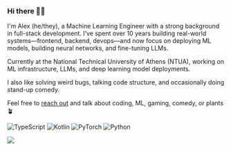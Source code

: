 ### Hi there 🧠👋

I'm Alex (he/they), a Machine Learning Engineer with a strong background in full-stack development. I’ve spent over 10 years building real-world systems—frontend, backend, devops—and now focus on deploying ML models, building neural networks, and fine-tuning LLMs.

Currently at the National Technical University of Athens (NTUA), working on ML infrastructure, LLMs, and deep learning model deployments.

I also like solving weird bugs, talking code structure, and occasionally doing stand-up comedy.

Feel free to [reach out](mailto:alex.arvanitidis0@gmail.com?subject=[GitHub]%20Hello!) and talk about coding, ML, gaming, comedy, or plants 🪴

![TypeScript](https://shields.io/badge/TypeScript-3178C6?logo=TypeScript&logoColor=FFF&style=flat-square)
![Kotlin](https://img.shields.io/badge/Kotlin-ED8B00?style=flat-square&logo=kotlin&logoColor=white)
![PyTorch](https://img.shields.io/badge/PyTorch-EE4C2C?style=flat-square&logo=pytorch&logoColor=white)
![Python](https://img.shields.io/badge/Python-3776AB?logo=python&logoColor=ffdd54)

![](https://komarev.com/ghpvc/?username=alarv&color=ff69b4)
